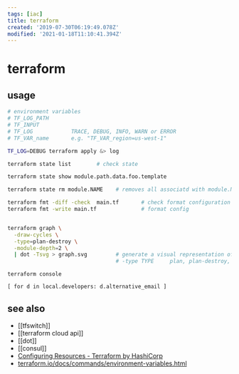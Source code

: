 ```yaml
---
tags: [iac]
title: terraform
created: '2019-07-30T06:19:49.078Z'
modified: '2021-01-18T11:10:41.394Z'
---
```


# terraform

## usage
```sh
# environment variables
# TF_LOG_PATH   
# TF_INPUT
# TF_LOG            TRACE, DEBUG, INFO, WARN or ERROR
# TF_VAR_name       e.g. "TF_VAR_region=us-west-1"

TF_LOG=DEBUG terraform apply &> log

terraform state list        # check state

terraform state show module.path.data.foo.template

terraform state rm module.NAME    # removes all associatd with module.Name

terraform fmt -diff -check  main.tf       # check format configuration
terraform fmt -write main.tf              # format config


terraform graph \
  -draw-cycles \
  -type=plan-destroy \
  -module-depth=2 \
  | dot -Tsvg > graph.svg         # generate a visual representation of either a configuration or execution plan
                                  # -type TYPE     plan, plan-destroy, apply, validate, input, refresh
```

```
terraform console

[ for d in local.developers: d.alternative_email ]
```

## see also
- [[tfswitch]]
- [[terraform cloud api]]
- [[dot]]
- [[consul]]
- [Configuring Resources - Terraform by HashiCorp](https://www.terraform.io/docs/configuration/resources.html#syntax)
- [terraform.io/docs/commands/environment-variables.html](https://www.terraform.io/docs/commands/environment-variables.html)
